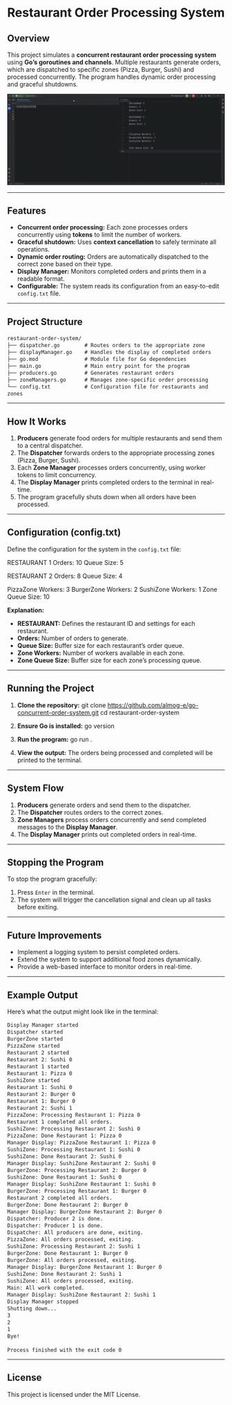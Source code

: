 # Restaurant Order Processing System

## Overview
This project simulates a **concurrent restaurant order processing system** using **Go’s goroutines and channels**. Multiple restaurants generate orders, which are dispatched to specific zones (Pizza, Burger, Sushi) and processed concurrently. The program handles dynamic order processing and graceful shutdowns.

![System Demo](assets/demo.gif)

---

## Features
- **Concurrent order processing:** Each zone processes orders concurrently using **tokens** to limit the number of workers.
- **Graceful shutdown:** Uses **context cancellation** to safely terminate all operations.
- **Dynamic order routing:** Orders are automatically dispatched to the correct zone based on their type.
- **Display Manager:** Monitors completed orders and prints them in a readable format.
- **Configurable:** The system reads its configuration from an easy-to-edit `config.txt` file.


---
## Project Structure
```
restaurant-order-system/
├── dispatcher.go        # Routes orders to the appropriate zone
├── displayManager.go    # Handles the display of completed orders
├── go.mod               # Module file for Go dependencies
├── main.go              # Main entry point for the program
├── producers.go         # Generates restaurant orders
├── zoneManagers.go      # Manages zone-specific order processing
└── config.txt           # Configuration file for restaurants and zones
```

---

## How It Works
1. **Producers** generate food orders for multiple restaurants and send them to a central dispatcher.
2. The **Dispatcher** forwards orders to the appropriate processing zones (Pizza, Burger, Sushi).
3. Each **Zone Manager** processes orders concurrently, using worker tokens to limit concurrency.
4. The **Display Manager** prints completed orders to the terminal in real-time.
5. The program gracefully shuts down when all orders have been processed.

---

## Configuration (config.txt)
Define the configuration for the system in the `config.txt` file:

RESTAURANT 1
Orders: 10
Queue Size: 5

RESTAURANT 2
Orders: 8
Queue Size: 4

PizzaZone Workers: 3
BurgerZone Workers: 2
SushiZone Workers: 1
Zone Queue Size: 10

**Explanation:**
- **RESTAURANT:** Defines the restaurant ID and settings for each restaurant.
- **Orders:** Number of orders to generate.
- **Queue Size:** Buffer size for each restaurant’s order queue.
- **Zone Workers:** Number of workers available in each zone.
- **Zone Queue Size:** Buffer size for each zone’s processing queue.

---

## Running the Project
1. **Clone the repository:**
   git clone https://github.com/almog-e/go-concurrent-order-system.git
   cd restaurant-order-system

2. **Ensure Go is installed:**
   go version

3. **Run the program:**
   go run .

4. **View the output:** The orders being processed and completed will be printed to the terminal.

---

## System Flow
1. **Producers** generate orders and send them to the dispatcher.
2. The **Dispatcher** routes orders to the correct zones.
3. **Zone Managers** process orders concurrently and send completed messages to the **Display Manager**.
4. The **Display Manager** prints out completed orders in real-time.

---

## Stopping the Program
To stop the program gracefully:
1. Press `Enter` in the terminal.
2. The system will trigger the cancellation signal and clean up all tasks before exiting.

---

## Future Improvements
- Implement a logging system to persist completed orders.
- Extend the system to support additional food zones dynamically.
- Provide a web-based interface to monitor orders in real-time.

---

## Example Output
Here’s what the output might look like in the terminal:
```
Display Manager started
Dispatcher started
BurgerZone started
PizzaZone started
Restaurant 2 started
Restaurant 2: Sushi 0
Restaurant 1 started
Restaurant 1: Pizza 0
SushiZone started
Restaurant 1: Sushi 0
Restaurant 2: Burger 0
Restaurant 1: Burger 0
Restaurant 2: Sushi 1
PizzaZone: Processing Restaurant 1: Pizza 0
Restaurant 1 completed all orders.
SushiZone: Processing Restaurant 2: Sushi 0
PizzaZone: Done Restaurant 1: Pizza 0
Manager Display: PizzaZone Restaurant 1: Pizza 0
SushiZone: Processing Restaurant 1: Sushi 0
SushiZone: Done Restaurant 2: Sushi 0
Manager Display: SushiZone Restaurant 2: Sushi 0
BurgerZone: Processing Restaurant 2: Burger 0
SushiZone: Done Restaurant 1: Sushi 0
Manager Display: SushiZone Restaurant 1: Sushi 0
BurgerZone: Processing Restaurant 1: Burger 0
Restaurant 2 completed all orders.
BurgerZone: Done Restaurant 2: Burger 0
Manager Display: BurgerZone Restaurant 2: Burger 0
Dispatcher: Producer 2 is done.
Dispatcher: Producer 1 is done.
Dispatcher: All producers are done, exiting.
PizzaZone: All orders processed, exiting.
SushiZone: Processing Restaurant 2: Sushi 1
BurgerZone: Done Restaurant 1: Burger 0
BurgerZone: All orders processed, exiting.
Manager Display: BurgerZone Restaurant 1: Burger 0
SushiZone: Done Restaurant 2: Sushi 1
SushiZone: All orders processed, exiting.
Main: All work completed.
Manager Display: SushiZone Restaurant 2: Sushi 1
Display Manager stopped
Shutting down...
3
2
1
Bye!

Process finished with the exit code 0
```
---

## License
This project is licensed under the MIT License.
